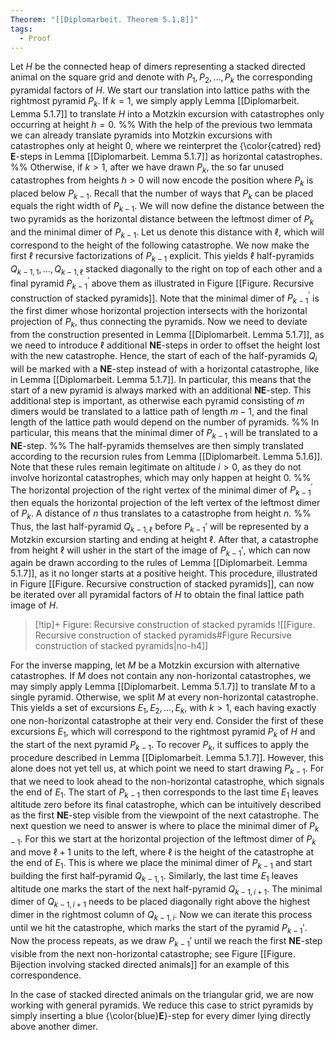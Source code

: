 ```yaml
---
Theorem: "[[Diplomarbeit. Theorem 5.1.8]]"
tags:
  - Proof
---
```


Let $H$ be the connected heap of dimers representing a stacked directed animal on the square grid and denote with $P_1,P_2,\dots,P_k$ the corresponding pyramidal factors of $H$. We start our translation into lattice paths with the rightmost pyramid $P_k$. If $k = 1$, we simply apply Lemma [[Diplomarbeit. Lemma 5.1.7]] to translate $H$ into a Motzkin excursion with catastrophes only occurring at height $h = 0$.
%% With the help of the previous two lemmata we can already translate pyramids into Motzkin excursions with catastrophes only at height $0$, where we reinterpret the {\color{catred} red} **E**-steps in Lemma [[Diplomarbeit. Lemma 5.1.7]] as horizontal catastrophes.  %%
Otherwise, if $k > 1$, after we have drawn $P_k$,
the so far unused catastrophes from heights $h > 0$ will now encode the position where $P_k$ is placed below $P_{k-1}$. 
Recall that the number of ways that $P_k$ can be placed equals the right width of $P_{k-1}$. 
We will now define the distance between the two pyramids as the horizontal distance between the leftmost dimer of $P_k$ and the minimal dimer of $P_{k-1}$. Let us denote this distance with $\ell$, which will correspond to the height of the following catastrophe. 
We now make the first $\ell$ recursive factorizations of $P_{k-1}$ explicit. This yields $\ell$ half-pyramids $Q_{k-1,1},\dots,Q_{k-1,\ell}$ stacked diagonally to the right on top of each other and a final pyramid $P_{k-1}^\prime$ above them as illustrated in Figure [[Figure. Recursive construction of stacked pyramids]]. Note that the minimal dimer of $P_{k-1}^\prime$ is the first dimer whose horizontal projection intersects with the horizontal projection of $P_k$, thus connecting the pyramids.
Now we need to deviate from the construction presented in Lemma [[Diplomarbeit. Lemma 5.1.7]], as we need to introduce $\ell$ additional **NE**-steps in order to offset the height lost with the new catastrophe. 
Hence, the start of each of the half-pyramids $Q_i$ will be marked with a **NE**-step instead of with a horizontal catastrophe, like in Lemma [[Diplomarbeit. Lemma 5.1.7]]. 
In particular, this means that the start of a new pyramid is always marked with an additional **NE**-step. 
This additional step is important, as otherwise each pyramid consisting of $m$ dimers would be translated to a lattice path of length $m - 1$, and the final length of the lattice path would depend on the number of pyramids.
%% In particular, this means that the minimal dimer of $P_{k-1}$ will be translated to a **NE**-step. %%
The half-pyramids themselves are then simply translated according to the recursion rules from Lemma [[Diplomarbeit. Lemma 5.1.6]]. 
Note that these rules remain legitimate on altitude $i > 0$, as they do not involve horizontal catastrophes, which may only happen at height $0$.
%% The horizontal projection of the right vertex of the minimal dimer of $P_{k-1}^\prime$ then equals the horizontal projection of the left vertex of the leftmost dimer of $P_k$. A distance of $n$ thus translates to a catastrophe from height $n$. %%
Thus, the last half-pyramid $Q_{k-1,\ell}$ before $P_{k-1}'$ will be represented by a Motzkin excursion starting and ending at height $\ell$. 
After that, a catastrophe from height $\ell$ will usher in the start of the image of $P_{k-1}'$, which can now again be drawn according to the rules of Lemma [[Diplomarbeit. Lemma 5.1.7]], as it no longer starts at a positive height.
This procedure, illustrated in Figure [[Figure. Recursive construction of stacked pyramids]], can now be iterated over all pyramidal factors of $H$ to obtain the final lattice path image of $H$.


> [!tip]+ Figure: Recursive construction of stacked pyramids
> ![[Figure. Recursive construction of stacked pyramids#Figure Recursive construction of stacked pyramids|no-h4]]

For the inverse mapping, let $M$ be a Motzkin excursion with alternative catastrophes. If $M$ does not contain any non-horizontal catastrophes, we may simply apply Lemma [[Diplomarbeit. Lemma 5.1.7]] to translate $M$ to a single pyramid. Otherwise, we split $M$ at every non-horizontal catastrophe. This yields a set of excursions $E_1,E_2,\dots,E_k$, with $k > 1$, each having exactly one non-horizontal catastrophe at their very end.
Consider the first of these excursions $E_1$, which will correspond to the rightmost pyramid $P_k$ of $H$ and the start of the next pyramid $P_{k-1}$. To recover $P_k$, it suffices to apply the procedure described in Lemma [[Diplomarbeit. Lemma 5.1.7]].
However, this alone does not yet tell us, at which point we need to start drawing $P_{k-1}$. For that we need to look ahead to the non-horizontal catastrophe, which signals the end of $E_1$. The start of $P_{k-1}$ then corresponds to the last time $E_1$ leaves altitude zero before its final catastrophe, which can be intuitively described as the first **NE**-step visible from the viewpoint of the next catastrophe. The next question we need to answer is where to place the minimal dimer of $P_{k-1}$. 
For this we start at the horizontal projection of the leftmost dimer of $P_k$ and move $\ell + 1$ units to the left, where $\ell$ is the height of the catastrophe at the end of $E_1$. This is where we place the minimal dimer of $P_{k-1}$ and start building the first half-pyramid $Q_{k-1,1}$.
Similarly, the last time $E_1$ leaves altitude one marks the start of the next half-pyramid $Q_{k-1,i+1}$. The minimal dimer of $Q_{k-1,i+1}$ needs to be placed diagonally right above the highest dimer in the rightmost column of $Q_{k-1,i}$.
Now we can iterate this process until we hit the catastrophe, which marks the start of the pyramid $P_{k-1}'$. 
Now the process repeats, as we draw $P_{k-1}'$ until we reach the first **NE**-step visible from the next non-horizontal catastrophe; see Figure [[Figure. Bijection involving stacked directed animals]] for an example of this correspondence.

In the case of stacked directed animals on the triangular grid, we are now working with general pyramids. We reduce this case to strict pyramids by simply inserting a blue {\color{blue}**E**}-step for every dimer lying directly above another dimer.
